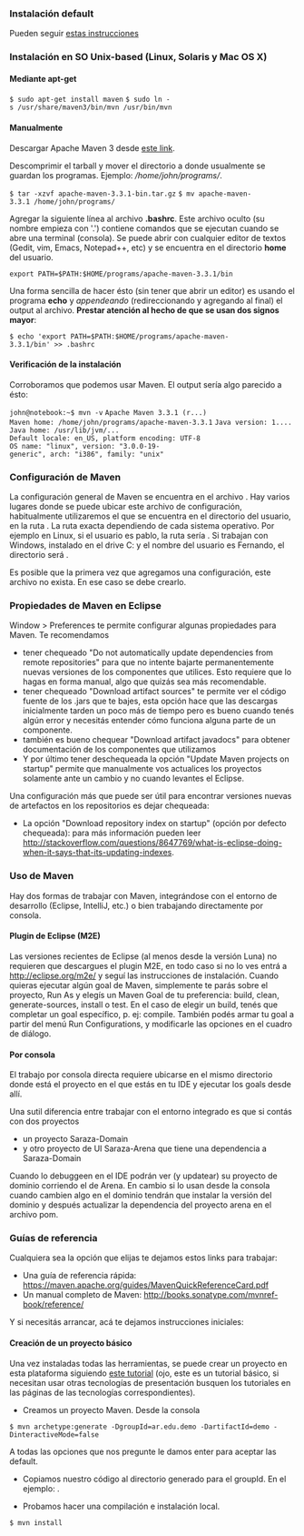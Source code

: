 ### Instalación default

Pueden seguir [estas instrucciones](http://maven.apache.org/download.cgi#Installation)

### Instalación en SO Unix-based (Linux, Solaris y Mac OS X)

#### Mediante apt-get

`$ sudo apt-get install maven`
`$ sudo ln -s /usr/share/maven3/bin/mvn /usr/bin/mvn`

#### Manualmente

Descargar Apache Maven 3 desde [este link](http://apache.dattatec.com/maven/maven-3/3.3.1/binaries/apache-maven-3.3.1-bin.tar.gz).

Descomprimir el tarball y mover el directorio a donde usualmente se guardan los programas. Ejemplo: */home/john/programs/*.

`$ tar -xzvf apache-maven-3.3.1-bin.tar.gz`
`$ mv apache-maven-3.3.1 /home/john/programs/`

Agregar la siguiente línea al archivo **.bashrc**. Este archivo oculto (su nombre empieza con '.') contiene comandos que se ejecutan cuando se abre una terminal (consola). Se puede abrir con cualquier editor de textos (Gedit, vim, Emacs, Notepad++, etc) y se encuentra en el directorio **home** del usuario.

`export PATH=$PATH:$HOME/programs/apache-maven-3.3.1/bin`

Una forma sencilla de hacer ésto (sin tener que abrir un editor) es usando el programa **echo** y *appendeando* (redireccionando y agregando al final) el output al archivo. **Prestar atención al hecho de que se usan dos signos mayor**:

`$ echo 'export PATH=$PATH:$HOME/programs/apache-maven-3.3.1/bin' >> .bashrc`

#### Verificación de la instalación

Corroboramos que podemos usar Maven. El output sería algo parecido a ésto:

`john@notebook:~$ mvn -v`
`Apache Maven 3.3.1 (r...)`
`Maven home: /home/john/programs/apache-maven-3.3.1`
`Java version: 1....`
`Java home: /usr/lib/jvm/...`
`Default locale: en_US, platform encoding: UTF-8`
`OS name: "linux", version: "3.0.0-19-generic", arch: "i386", family: "unix"`

### Configuración de Maven

La configuración general de Maven se encuentra en el archivo . Hay varios lugares donde se puede ubicar este archivo de configuración, habitualmente utilizaremos el que se encuentra en el directorio del usuario, en la ruta . La ruta exacta dependiendo de cada sistema operativo. Por ejemplo en Linux, si el usuario es pablo, la ruta sería . Si trabajan con Windows, instalado en el drive C: y el nombre del usuario es Fernando, el directorio será .

Es posible que la primera vez que agregamos una configuración, este archivo no exista. En ese caso se debe crearlo.

### Propiedades de Maven en Eclipse

Window &gt; Preferences te permite configurar algunas propiedades para Maven. Te recomendamos

-   tener chequeado "Do not automatically update dependencies from remote repositories" para que no intente bajarte permanentemente nuevas versiones de los componentes que utilices. Esto requiere que lo hagas en forma manual, algo que quizás sea más recomendable.
-   tener chequeado "Download artifact sources" te permite ver el código fuente de los .jars que te bajes, esta opción hace que las descargas inicialmente tarden un poco más de tiempo pero es bueno cuando tenés algún error y necesitás entender cómo funciona alguna parte de un componente.
-   también es bueno chequear "Download artifact javadocs" para obtener documentación de los componentes que utilizamos
-   Y por último tener deschequeada la opción "Update Maven projects on startup" permite que manualmente vos actualices los proyectos solamente ante un cambio y no cuando levantes el Eclipse.

Una configuración más que puede ser útil para encontrar versiones nuevas de artefactos en los repositorios es dejar chequeada:

-   La opción "Download repository index on startup" (opción por defecto chequeada): para más información pueden leer <http://stackoverflow.com/questions/8647769/what-is-eclipse-doing-when-it-says-that-its-updating-indexes>.

### Uso de Maven

Hay dos formas de trabajar con Maven, integrándose con el entorno de desarrollo (Eclipse, IntelliJ, etc.) o bien trabajando directamente por consola.

#### Plugin de Eclipse (M2E)

Las versiones recientes de Eclipse (al menos desde la versión Luna) no requieren que descargues el plugin M2E, en todo caso si no lo ves entrá a <http://eclipse.org/m2e/> y seguí las instrucciones de instalación. Cuando quieras ejecutar algún goal de Maven, simplemente te parás sobre el proyecto, Run As y elegís un Maven Goal de tu preferencia: build, clean, generate-sources, install o test. En el caso de elegir un build, tenés que completar un goal específico, p. ej: compile. También podés armar tu goal a partir del menú Run Configurations, y modificarle las opciones en el cuadro de diálogo.

#### Por consola

El trabajo por consola directa requiere ubicarse en el mismo directorio donde está el proyecto en el que estás en tu IDE y ejecutar los goals desde allí.

Una sutil diferencia entre trabajar con el entorno integrado es que si contás con dos proyectos

-   un proyecto Saraza-Domain
-   y otro proyecto de UI Saraza-Arena que tiene una dependencia a Saraza-Domain

Cuando lo debuggeen en el IDE podrán ver (y updatear) su proyecto de dominio corriendo el de Arena. En cambio si lo usan desde la consola cuando cambien algo en el dominio tendrán que instalar la versión del dominio y después actualizar la dependencia del proyecto arena en el archivo pom.

### Guías de referencia

Cualquiera sea la opción que elijas te dejamos estos links para trabajar:

-   Una guía de referencia rápida: <https://maven.apache.org/guides/MavenQuickReferenceCard.pdf>
-   Un manual completo de Maven: <http://books.sonatype.com/mvnref-book/reference/>

Y si necesitás arrancar, acá te dejamos instrucciones iniciales:

#### Creación de un proyecto básico

Una vez instaladas todas las herramientas, se puede crear un proyecto en esta plataforma siguiendo [este tutorial](creacion-de-un-proyecto-maven-basico.html) (ojo, este es un tutorial básico, si necesitan usar otras tecnologías de presentación busquen los tutoriales en las páginas de las tecnologías correspondientes).

-   Creamos un proyecto Maven. Desde la consola

`$ mvn archetype:generate -DgroupId=ar.edu.demo -DartifactId=demo -DinteractiveMode=false`

A todas las opciones que nos pregunte le damos enter para aceptar las default.

-   Copiamos nuestro código al directorio generado para el groupId. En el ejemplo: .

<!-- -->

-   Probamos hacer una compilación e instalación local.

`$ mvn install`

